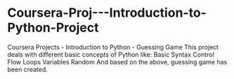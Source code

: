 # Coursera-Proj---Introduction-to-Python-Project
Coursera Projects - Introduction to Python - Guessing Game
This project deals with different basic concepts of Python like:
Basic Syntax
Control Flow
Loops
Variables
Random
And based on the above, guessing game has been created.
